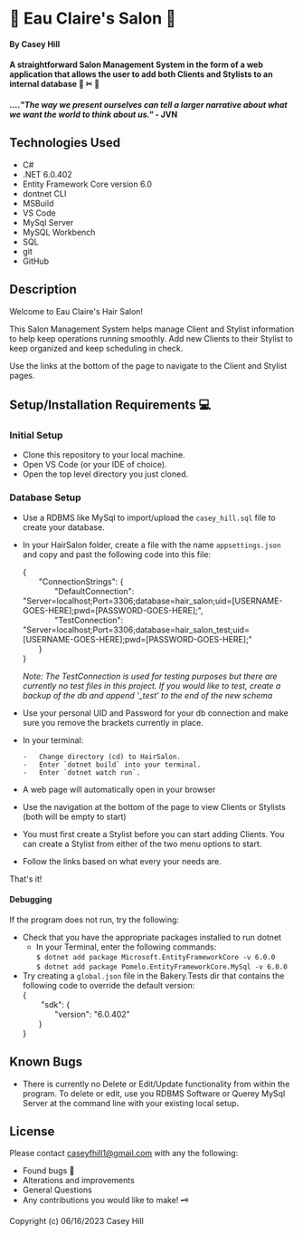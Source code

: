 # &#x1F488; **Eau Claire's Salon** &#x1F488;

#### **By Casey Hill**

#### A straightforward Salon Management System in the form of a web application that allows the user to add both Clients and Stylists to an internal database &#x1F487; &#x2702; &#x1F511;

#### ...._"The way we present ourselves can tell a larger narrative about what we want the world to think about us."_ - JVN

## **Technologies Used**

-   C#
-   .NET 6.0.402
-   Entity Framework Core version 6.0
-   dontnet CLI
-   MSBuild
-   VS Code
-   MySql Server
-   MySQL Workbench
-   SQL
-   git
-   GitHub

## **Description**

Welcome to Eau Claire's Hair Salon!

This Salon Management System helps manage Client and Stylist information to help keep operations running smoothly. Add new Clients to their Stylist to keep organized and keep scheduling in check.

Use the links at the bottom of the page to navigate to the Client and Stylist pages.

## **Setup/Installation Requirements** &#x1F4BB;

### **Initial Setup**

-   Clone this repository to your local machine.
-   Open VS Code (or your IDE of choice).
-   Open the top level directory you just cloned.

### **Database Setup**

-   Use a RDBMS like MySql to import/upload the `casey_hill.sql` file to create your database.
-   In your HairSalon folder, create a file with the name `appsettings.json` and copy and past the following code into this file:

    {<br>
    &emsp;&emsp;"ConnectionStrings": {<br>
    &emsp;&emsp;&emsp;&emsp;"DefaultConnection": "Server=localhost;Port=3306;database=hair_salon;uid=[USERNAME-GOES-HERE];pwd=[PASSWORD-GOES-HERE];",<br>
    &emsp;&emsp;&emsp;&emsp;"TestConnection": "Server=localhost;Port=3306;database=hair_salon_test;uid=[USERNAME-GOES-HERE];pwd=[PASSWORD-GOES-HERE];"<br>
    &emsp;&emsp;}<br>
    }

    _Note: The TestConnection is used for testing purposes but there are currently no test files in this project. If you would like to test, create a backup of the db and append '\_test' to the end of the new schema_

-   Use your personal UID and Password for your db connection and make sure you remove the brackets currently in place.

-   In your terminal:

        -   Change directory (cd) to HairSalon.
        -   Enter `dotnet build` into your terminal.
        -   Enter `dotnet watch run`.

-   A web page will automatically open in your browser
-   Use the navigation at the bottom of the page to view Clients or Stylists (both will be empty to start)
-   You must first create a Stylist before you can start adding Clients. You can create a Stylist from either of the two menu options to start.
-   Follow the links based on what every your needs are.

That's it!

#### Debugging

If the program does not run, try the following:

-   Check that you have the appropriate packages installed to run dotnet
    -   In your Terminal, enter the following commands:<br>
        `$ dotnet add package Microsoft.EntityFrameworkCore -v 6.0.0`<br>
        `$ dotnet add package Pomelo.EntityFrameworkCore.MySql -v 6.0.0`
-   Try creating a `global.json` file in the Bakery.Tests dir that contains the following code to override the default version:<br>
    {<br>
    &emsp;&emsp; "sdk": {<br>
    &emsp;&emsp;&emsp;&emsp;"version": "6.0.402"<br>
    &emsp;&emsp;}<br>
    }

## **Known Bugs**

-   There is currently no Delete or Edit/Update functionality from within the program.
    To delete or edit, use you RDBMS Software or Querey MySql Server at the command line with your existing local setup.

## License

Please contact [caseyfhill1@gmail.com](mailto:caseyfhill1@gmail.com?subject=Hello%20Casey,&body=You%20are%20amazing...) with any the following:

-   Found bugs &#x1F41E;
-   Alterations and improvements
-   General Questions
-   Any contributions you would like to make! &#x1F5DD;

Copyright (c) 06/16/2023 Casey Hill
